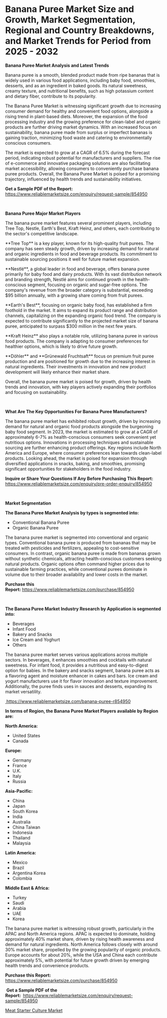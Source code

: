 <p><h1>Banana Puree Market Size and Growth, Market Segmentation, Regional and Country Breakdowns, and Market Trends for Period from 2025 -  2032</h1></p><p><strong>Banana Puree Market Analysis and Latest Trends</strong></p>
<p><p>Banana puree is a smooth, blended product made from ripe bananas that is widely used in various food applications, including baby food, smoothies, desserts, and as an ingredient in baked goods. Its natural sweetness, creamy texture, and nutritional benefits, such as high potassium content and dietary fiber, contribute to its popularity.</p><p>The Banana Puree Market is witnessing significant growth due to increasing consumer demand for healthy and convenient food options, alongside a rising trend in plant-based diets. Moreover, the expansion of the food processing industry and the growing preference for clean-label and organic products are further driving market dynamics. With an increased focus on sustainability, banana puree made from surplus or imperfect bananas is gaining traction, minimizing food waste and catering to environmentally conscious consumers.</p><p>The market is expected to grow at a CAGR of 6.5% during the forecast period, indicating robust potential for manufacturers and suppliers. The rise of e-commerce and innovative packaging solutions are also facilitating market accessibility, allowing consumers to conveniently purchase banana puree products. Overall, the Banana Puree Market is poised for a promising trajectory, influenced by health trends and sustainability initiatives.</p></p>
<p><strong>Get a Sample PDF of the Report:&nbsp;</strong> <a href="https://www.reliablemarketsize.com/enquiry/request-sample/854950?utm_campaign=2378&utm_medium=2&utm_source=Github&utm_content=ia&utm_term=14022025&utm_id=banana-puree">https://www.reliablemarketsize.com/enquiry/request-sample/854950</a></p>
<p>&nbsp;</p>
<p><strong>Banana Puree Major Market Players</strong></p>
<p><p>The banana puree market features several prominent players, including Tree Top, Nestle, Earth's Best, Kraft Heinz, and others, each contributing to the sector's competitive landscape.</p><p>**Tree Top** is a key player, known for its high-quality fruit purees. The company has seen steady growth, driven by increasing demand for natural and organic ingredients in food and beverage products. Its commitment to sustainable sourcing positions it well for future market expansion.</p><p>**Nestlé**, a global leader in food and beverage, offers banana puree primarily for baby food and dairy products. With its vast distribution network and branding strength, Nestlé aims for continued growth in the health-conscious segment, focusing on organic and sugar-free options. The company's revenue from the broader category is substantial, exceeding $95 billion annually, with a growing share coming from fruit purees.</p><p>**Earth's Best**, focusing on organic baby food, has established a firm foothold in the market. It aims to expand its product range and distribution channels, capitalizing on the expanding organic food trend. The company is expected to contribute significantly to the projected market size of banana puree, anticipated to surpass $300 million in the next few years.</p><p>**Kraft Heinz** also plays a notable role, utilizing banana puree in various food products. The company is adapting to consumer preferences for healthier options, which is likely to drive future growth.</p><p>**Döhler** and **Grünewald Fruchtsaft** focus on premium fruit puree production and are positioned for growth due to the increasing interest in natural ingredients. Their investments in innovation and new product development will likely enhance their market share.</p><p>Overall, the banana puree market is poised for growth, driven by health trends and innovation, with key players actively expanding their portfolios and focusing on sustainability.</p></p>
<p>&nbsp;</p>
<p><strong>What Are The Key Opportunities For Banana Puree Manufacturers?</strong></p>
<p><p>The banana puree market has exhibited robust growth, driven by increasing demand for natural and organic food products alongside the burgeoning baby food segment. In 2023, the market is estimated to grow at a CAGR of approximately 6-7% as health-conscious consumers seek convenient yet nutritious options. Innovations in processing techniques and sustainable sourcing are further enhancing product offerings. Key regions include North America and Europe, where consumer preferences lean towards clean-label products. Looking ahead, the market is poised for expansion through diversified applications in snacks, baking, and smoothies, promising significant opportunities for stakeholders in the food industry.</p></p>
<p><strong>Inquire or Share Your Questions If Any Before Purchasing This Report:</strong> <a href="https://www.reliablemarketsize.com/enquiry/pre-order-enquiry/854950?utm_campaign=2378&utm_medium=2&utm_source=Github&utm_content=ia&utm_term=14022025&utm_id=banana-puree">https://www.reliablemarketsize.com/enquiry/pre-order-enquiry/854950</a></p>
<p>&nbsp;</p>
<p><strong>Market Segmentation</strong></p>
<p><strong>The Banana Puree Market Analysis by types is segmented into:</strong></p>
<p><ul><li>Conventional Banana Puree</li><li>Organic Banana Puree</li></ul></p>
<p><p>The banana puree market is segmented into conventional and organic types. Conventional banana puree is produced from bananas that may be treated with pesticides and fertilizers, appealing to cost-sensitive consumers. In contrast, organic banana puree is made from bananas grown without synthetic chemicals, attracting health-conscious customers seeking natural products. Organic options often command higher prices due to sustainable farming practices, while conventional purees dominate in volume due to their broader availability and lower costs in the market.</p></p>
<p><strong>Purchase this Report:&nbsp;</strong><a href="https://www.reliablemarketsize.com/purchase/854950?utm_campaign=2378&utm_medium=2&utm_source=Github&utm_content=ia&utm_term=14022025&utm_id=banana-puree">https://www.reliablemarketsize.com/purchase/854950</a></p>
<p>&nbsp;</p>
<p><strong>The Banana Puree Market Industry Research by Application is segmented into:</strong></p>
<p><ul><li>Beverages</li><li>Infant Food</li><li>Bakery and Snacks</li><li>Ice Cream and Yoghurt</li><li>Others</li></ul></p>
<p><p>The banana puree market serves various applications across multiple sectors. In beverages, it enhances smoothies and cocktails with natural sweetness. For infant food, it provides a nutritious and easy-to-digest option for babies. In the bakery and snacks segment, banana puree acts as a flavoring agent and moisture enhancer in cakes and bars. Ice cream and yogurt manufacturers use it for flavor innovation and texture improvement. Additionally, the puree finds uses in sauces and desserts, expanding its market versatility.</p></p>
<p><a href="https://www.reliablemarketsize.com/banana-puree-r854950?utm_campaign=2378&utm_medium=2&utm_source=Github&utm_content=ia&utm_term=14022025&utm_id=banana-puree">&nbsp;https://www.reliablemarketsize.com/banana-puree-r854950</a></p>
<p><strong>In terms of Region, the Banana Puree Market Players available by Region are:</strong></p>
<p>
    <p> <strong> North America: </strong>
        <ul>
            <li>United States</li>
            <li>Canada</li>
        </ul>
        </p> 
    <p> <strong> Europe: </strong>
        <ul>
            <li>Germany</li>
            <li>France</li>
            <li>U.K.</li>
            <li>Italy</li>
            <li>Russia</li>
        </ul>
        </p> 
    <p> <strong> Asia-Pacific: </strong>
        <ul>
            <li>China</li>
            <li>Japan</li>
            <li>South Korea</li>
            <li>India</li>
            <li>Australia</li>
            <li>China Taiwan</li>
            <li>Indonesia</li>
            <li>Thailand</li>
            <li>Malaysia</li>
        </ul>
        </p> 
    <p> <strong> Latin America: </strong>
        <ul>
            <li>Mexico</li>
            <li>Brazil</li>
            <li>Argentina Korea</li>
            <li>Colombia</li>
        </ul>
        </p> 
    <p> <strong> Middle East & Africa: </strong>
        <ul>
            <li>Turkey</li>
            <li>Saudi</li>
            <li>Arabia</li>
            <li>UAE</li>
            <li>Korea</li>
        </ul>
    </p>
    </p>
<p><p>The banana puree market is witnessing robust growth, particularly in the APAC and North America regions. APAC is expected to dominate, holding approximately 40% market share, driven by rising health awareness and demand for natural ingredients. North America follows closely with around 30% market share, propelled by the growing popularity of organic products. Europe accounts for about 20%, while the USA and China each contribute approximately 5%, with potential for future growth driven by emerging health trends and convenience products.</p></p>
<p><strong>Purchase this Report: </strong><a href="https://www.reliablemarketsize.com/purchase/854950?utm_campaign=2378&utm_medium=2&utm_source=Github&utm_content=ia&utm_term=14022025&utm_id=banana-puree">https://www.reliablemarketsize.com/purchase/854950</a></p>
<p>&nbsp;<strong>Get a Sample PDF of the Report:&nbsp;&nbsp;</strong><a href="https://www.reliablemarketsize.com/enquiry/request-sample/854950?utm_campaign=2378&utm_medium=2&utm_source=Github&utm_content=ia&utm_term=14022025&utm_id=banana-puree">https://www.reliablemarketsize.com/enquiry/request-sample/854950</a></p>
<p><strong></strong></p>
<p><p><a href="https://github.com/schwminh2001101/Market-Research-Report-List-1/blob/main/meat-starter-culture-market.md?utm_campaign=2378&utm_medium=2&utm_source=Github&utm_content=ia&utm_term=14022025&utm_id=banana-puree">Meat Starter Culture Market</a></p></p>